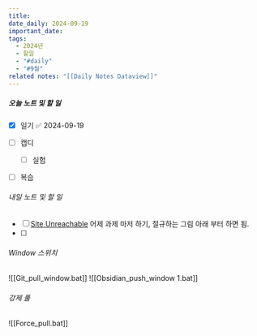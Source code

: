 ```yaml
---
title: 
date_daily: 2024-09-19
important_date: 
tags:
  - 2024년
  - 할일
  - "#daily"
  - "#9월"
related notes: "[[Daily Notes Dataview]]"
---
```

##### 오늘 노트 및 할 일 
- [x] 일기 ✅ 2024-09-19
- [ ]  캡디
	- [ ] 실험
- [ ] 복습




###### 내일 노트 및 할 일
- [ ] [Site Unreachable](https://colab.research.google.com/drive/1kw_xSdnEuX6fuJOZ2CtpuQz-qcYv4h9f#scrollTo=cHwbQAVBVm5s) 어제 과제 마저 하기, 절규하는 그림 아래 부터 하면 됨.
- [ ] 


######  Window 스위치
![[Git_pull_window.bat]]
![[Obsidian_push_window 1.bat]]



###### 강제 풀
![[Force_pull.bat]]